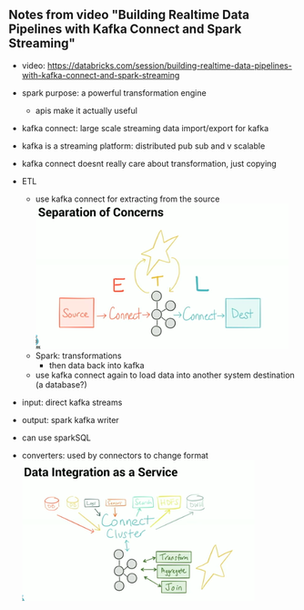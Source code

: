 ## Notes from video "Building Realtime Data Pipelines with Kafka Connect and Spark Streaming"
- video: https://databricks.com/session/building-realtime-data-pipelines-with-kafka-connect-and-spark-streaming
- spark purpose: a powerful transformation engine
  - apis make it actually useful


- kafka connect: large scale streaming data import/export for kafka
- kafka is a streaming platform: distributed pub sub and v scalable
- kafka connect doesnt really care about transformation, just copying
- ETL
  - use kafka connect for extracting from the source
![etl image](./etl.png)
  - Spark: transformations
    - then data back into kafka
  - use kafka connect again to load data into another system destination (a database?)
- input: direct kafka streams
- output: spark kafka writer
- can use sparkSQL
-  converters: used by connectors to change format
![data integration as a service](./data-integration.png)
